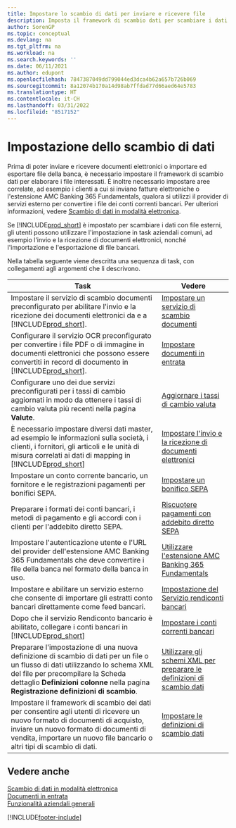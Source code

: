 ```yaml
---
title: Impostare lo scambio di dati per inviare e ricevere file
description: Imposta il framework di scambio dati per scambiare i dati con i file interessati, inviare e ricevere documenti elettronici o importare ed esportare file della banca.
author: SorenGP
ms.topic: conceptual
ms.devlang: na
ms.tgt_pltfrm: na
ms.workload: na
ms.search.keywords: ''
ms.date: 06/11/2021
ms.author: edupont
ms.openlocfilehash: 7847387049dd799044ed3dca4b62a657b726b069
ms.sourcegitcommit: 8a12074b170a14d98ab7ffdad77d66aed64e5783
ms.translationtype: HT
ms.contentlocale: it-CH
ms.lasthandoff: 03/31/2022
ms.locfileid: "8517152"
---
```

# <a name="setting-up-data-exchange"></a>Impostazione dello scambio di dati
Prima di poter inviare e ricevere documenti elettronici o importare ed esportare file della banca, è necessario impostare il framework di scambio dati per elaborare i file interessati. È inoltre necessario impostare aree correlate, ad esempio i clienti a cui si inviano fatture elettroniche o l'estensione AMC Banking 365 Fundamentals, qualora si utilizzi il provider di servizi esterno per convertire i file dei conti correnti bancari. Per ulteriori informazioni, vedere [Scambio di dati in modalità elettronica](across-data-exchange.md).  

 Se [!INCLUDE[prod_short](includes/prod_short.md)] è impostato per scambiare i dati con file esterni, gli utenti possono utilizzare l'impostazione in task aziendali comuni, ad esempio l'invio e la ricezione di documenti elettronici, nonché l'importazione e l'esportazione di file bancari.  

 Nella tabella seguente viene descritta una sequenza di task, con collegamenti agli argomenti che li descrivono.  

|**Task**|**Vedere**|  
|------------|-------------|  
|Impostare il servizio di scambio documenti preconfigurato per abilitare l'invio e la ricezione dei documenti elettronici da e a [!INCLUDE[prod_short](includes/prod_short.md)].|[Impostare un servizio di scambio documenti](across-how-to-set-up-a-document-exchange-service.md)|  
|Configurare il servizio OCR preconfigurato per convertire i file PDF o di immagine in documenti elettronici che possono essere convertiti in record di documento in [!INCLUDE[prod_short](includes/prod_short.md)].|[Impostare documenti in entrata](across-how-setup-income-documents.md)|  
|Configurare uno dei due servizi preconfigurati per i tassi di cambio aggiornati in modo da ottenere i tassi di cambio valuta più recenti nella pagina **Valute**.|[Aggiornare i tassi di cambio valuta](finance-how-update-currencies.md)|  
|È necessario impostare diversi dati master, ad esempio le informazioni sulla società, i clienti, i fornitori, gli articoli e le unità di misura correlati ai dati di mapping in [!INCLUDE[prod_short](includes/prod_short.md)]|[Impostare l'invio e la ricezione di documenti elettronici](across-how-to-set-up-electronic-document-sending-and-receiving.md)|  
|Impostare un conto corrente bancario, un fornitore e le registrazioni pagamenti per bonifici SEPA.|[Impostare un bonifico SEPA](finance-make-payments-with-bank-data-conversion-service-or-sepa-credit-transfer.md#setting-up-sepa-credit-transfer)|  
|Preparare i formati dei conti bancari, i metodi di pagamento e gli accordi con i clienti per l'addebito diretto SEPA.|[Riscuotere pagamenti con addebito diretto SEPA](finance-collect-payments-with-sepa-direct-debit.md)|  
|Impostare l'autenticazione utente e l'URL del provider dell'estensione AMC Banking 365 Fundamentals che deve convertire i file della banca nel formato della banca in uso.|[Utilizzare l'estensione AMC Banking 365 Fundamentals](ui-extensions-amc-banking.md)|  
|Impostare e abilitare un servizio esterno che consente di importare gli estratti conto bancari direttamente come feed bancari.|[Impostazione del Servizio rendiconti bancari](bank-how-setup-bank-statement-service.md)|  
|Dopo che il servizio Rendiconto bancario è abilitato, collegare i conti bancari in [!INCLUDE[prod_short](includes/prod_short.md)]|[Impostare i conti correnti bancari](bank-how-setup-bank-accounts.md)|  
|Preparare l'impostazione di una nuova definizione di scambio di dati per un file o un flusso di dati utilizzando lo schema XML del file per precompilare la Scheda dettaglio **Definizioni colonne** nella pagina **Registrazione definizioni di scambio**.|[Utilizzare gli schemi XML per preparare le definizioni di scambio dati](across-how-to-use-xml-schemas-to-prepare-data-exchange-definitions.md)|  
|Impostare il framework di scambio dei dati per consentire agli utenti di ricevere un nuovo formato di documenti di acquisto, inviare un nuovo formato di documenti di vendita, importare un nuovo file bancario o altri tipi di scambio di dati.|[Impostare le definizioni di scambio dati](across-how-to-set-up-data-exchange-definitions.md)|  

## <a name="see-also"></a>Vedere anche  
[Scambio di dati in modalità elettronica](across-data-exchange.md)  
[Documenti in entrata](across-income-documents.md)  
[Funzionalità aziendali generali](ui-across-business-areas.md)  


[!INCLUDE[footer-include](includes/footer-banner.md)]